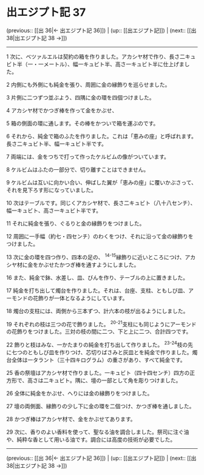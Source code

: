 # 出エジプト記 37

(previous:: [[出 36|← 出エジプト記 36]]) | (up:: [[出エジプト記]]) | (next:: [[出 38|出エジプト記 38 →]])

***




1 
次に、ベツァルエルは契約の箱を作りました。アカシヤ材で作り、長さ二キュビト半（一・一メートル）、幅一キュビト半、高さ一キュビト半に仕上げました。 



2 
内側にも外側にも純金を張り、周囲に金の縁飾りを巡らせました。 



3 
片側に二つずつ並ぶよう、四隅に金の環を四個つけました。 



4 
アカシヤ材でかつぎ棒を作って金をかぶせ、 



5 
箱の側面の環に通します。その棒をかついで箱を運ぶのです。 



6 
それから、純金で箱のふたを作りました。これは「恵みの座」と呼ばれます。長さ二キュビト半、幅一キュビト半です。 



7 
両端には、金をつちで打って作ったケルビムの像がついています。 



8 
ケルビムはふたの一部分で、切り離すことはできません。 



9 
ケルビムは互いに向かい合い、伸ばした翼が「恵みの座」に覆いかぶさって、それを見下ろす形になっていました。 



10 
次はテーブルです。同じくアカシヤ材で、長さ二キュビト（八十八センチ）、幅一キュビト、高さ一キュビト半です。 



11 
それに純金を張り、ぐるりと金の縁飾りをつけました。 



12 
周囲に一手幅（約七・四センチ）のわくをつけ、それに沿って金の縁飾りをつけました。 



13 
次に金の環を四つ作り、四本の足の、 <sup class="versenum">14-15</sup>縁飾りに近いところにつけ、アカシヤ材に金をかぶせたかつぎ棒を通すようにしました。 



16 
また、純金で鉢、水差し、皿、びんを作り、テーブルの上に置きました。 



17 
純金を打ち出して燭台を作りました。それは、台座、支柱、ともしび皿、アーモンドの花飾りが一体となるようにしています。 



18 
燭台の支柱には、両側から三本ずつ、計六本の枝が出るようにしました。 



19 
それぞれの枝は三つの花で飾りました。 <sup class="versenum">20-21</sup>支柱にも同じようにアーモンドの花飾りをつけました。三対の枝の間に二つ、下と上に二つ、合計四つです。 



22 
飾りと枝はみな、一かたまりの純金を打ち出して作りました。 <sup class="versenum">23-24</sup>枝の先に七つのともしび皿を作りつけ、芯切りばさみと灰皿とを純金で作りました。燭台全体は一タラント（三十四キログラム）の重さがあり、すべて純金です。 



25 
香の祭壇はアカシヤ材で作りました。一キュビト（四十四センチ）四方の正方形で、高さは二キュビト。隅に、壇の一部として角を彫りつけました。 



26 
全体に純金をかぶせ、へりには金の縁飾りをつけました。 



27 
壇の両側面、縁飾りの少し下に金の環を二個つけ、かつぎ棒を通しました。 



28 
かつぎ棒はアカシヤ材で、金をかぶせてあります。 



29 
次に、香りのよい香料を使って、聖なる油を調合しました。祭司に注ぐ油や、純粋な香として用いる油です。調合には高度の技術が必要でした。

***

(previous:: [[出 36|← 出エジプト記 36]]) | (up:: [[出エジプト記]]) | (next:: [[出 38|出エジプト記 38 →]])
